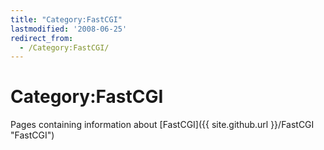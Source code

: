 ```yaml
---
title: "Category:FastCGI"
lastmodified: '2008-06-25'
redirect_from:
  - /Category:FastCGI/
---
```


Category:FastCGI
================

Pages containing information about [FastCGI]({{ site.github.url }}/FastCGI "FastCGI")

